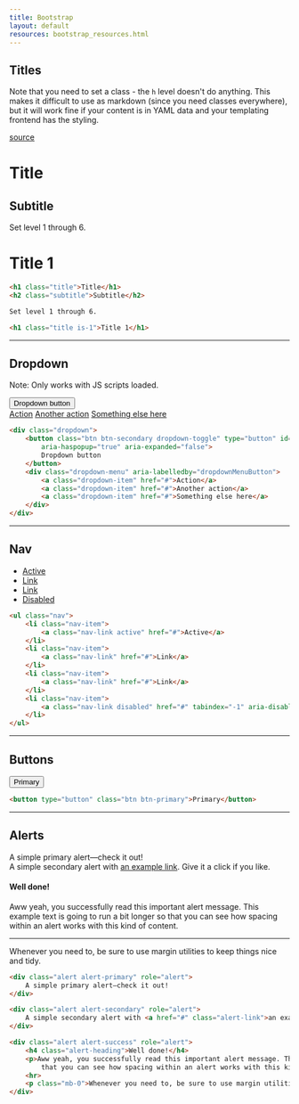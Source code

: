```yaml
---
title: Bootstrap
layout: default
resources: bootstrap_resources.html
---
```


## Titles

Note that you need to set a class - the `h` level doesn't do anything. This makes it difficult to use as markdown (since you need classes everywhere), but it will work fine if your content is in YAML data and your templating frontend has the styling.

[source](https://bulma.io/documentation/elements/title/)

<h1 class="title">Title</h1>
<h2 class="subtitle">Subtitle</h2>

Set level 1 through 6.

<h1 class="title is-1">Title 1</h1>

```html
<h1 class="title">Title</h1>
<h2 class="subtitle">Subtitle</h2>

Set level 1 through 6.

<h1 class="title is-1">Title 1</h1>
```

---

## Dropdown

Note: Only works with JS scripts loaded.

<div class="dropdown">
    <button class="btn btn-secondary dropdown-toggle" type="button" id="dropdownMenuButton" data-toggle="dropdown"
        aria-haspopup="true" aria-expanded="false">
        Dropdown button
    </button>
    <div class="dropdown-menu" aria-labelledby="dropdownMenuButton">
        <a class="dropdown-item" href="#">Action</a>
        <a class="dropdown-item" href="#">Another action</a>
        <a class="dropdown-item" href="#">Something else here</a>
    </div>
</div>

```html
<div class="dropdown">
    <button class="btn btn-secondary dropdown-toggle" type="button" id="dropdownMenuButton" data-toggle="dropdown"
        aria-haspopup="true" aria-expanded="false">
        Dropdown button
    </button>
    <div class="dropdown-menu" aria-labelledby="dropdownMenuButton">
        <a class="dropdown-item" href="#">Action</a>
        <a class="dropdown-item" href="#">Another action</a>
        <a class="dropdown-item" href="#">Something else here</a>
    </div>
</div>
```

---

## Nav

<ul class="nav">
    <li class="nav-item">
        <a class="nav-link active" href="#">Active</a>
    </li>
    <li class="nav-item">
        <a class="nav-link" href="#">Link</a>
    </li>
    <li class="nav-item">
        <a class="nav-link" href="#">Link</a>
    </li>
    <li class="nav-item">
        <a class="nav-link disabled" href="#" tabindex="-1" aria-disabled="true">Disabled</a>
    </li>
</ul>

```html
<ul class="nav">
    <li class="nav-item">
        <a class="nav-link active" href="#">Active</a>
    </li>
    <li class="nav-item">
        <a class="nav-link" href="#">Link</a>
    </li>
    <li class="nav-item">
        <a class="nav-link" href="#">Link</a>
    </li>
    <li class="nav-item">
        <a class="nav-link disabled" href="#" tabindex="-1" aria-disabled="true">Disabled</a>
    </li>
</ul>
```

---

## Buttons

<button type="button" class="btn btn-primary">Primary</button>

```html
<button type="button" class="btn btn-primary">Primary</button>
```

---

## Alerts

<div class="alert alert-primary" role="alert">
    A simple primary alert—check it out!
</div>

<div class="alert alert-secondary" role="alert">
    A simple secondary alert with <a href="#" class="alert-link">an example link</a>. Give it a click if you like.
</div>

<div class="alert alert-success" role="alert">
    <h4 class="alert-heading">Well done!</h4>
    <p>Aww yeah, you successfully read this important alert message. This example text is going to run a bit longer so
        that you can see how spacing within an alert works with this kind of content.</p>
    <hr>
    <p class="mb-0">Whenever you need to, be sure to use margin utilities to keep things nice and tidy.</p>
</div>

```html
<div class="alert alert-primary" role="alert">
    A simple primary alert—check it out!
</div>

<div class="alert alert-secondary" role="alert">
    A simple secondary alert with <a href="#" class="alert-link">an example link</a>. Give it a click if you like.
</div>

<div class="alert alert-success" role="alert">
    <h4 class="alert-heading">Well done!</h4>
    <p>Aww yeah, you successfully read this important alert message. This example text is going to run a bit longer so
        that you can see how spacing within an alert works with this kind of content.</p>
    <hr>
    <p class="mb-0">Whenever you need to, be sure to use margin utilities to keep things nice and tidy.</p>
</div>
```

